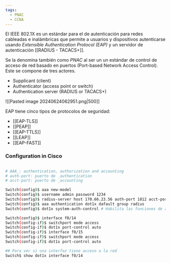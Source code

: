 ```yaml
---
tags:
  - PNAC
  - CCNA
---
```

El IEEE 802.1X es un estándar para el de autenticación para redes cableadas e inalámbricas que permite a usuarios y dispositivos autenticarse usando _Extensible Authentication Protocol (EAP)_ y un servidor de autenticación [[RADIUS - TACACS+]]. 

Se la denomina también como _PNAC_ al ser un un estándar de control de acceso de red basado en puertos (Port-based Network Access Control).  Este se compone de tres actores.
- Supplicant (client)
- Authenticator (access point or switch)
- Authentication server (RADIUS or TACACS+)

![[Pasted image 20240624062951.png|500]]



EAP tiene cinco tipos de protocolos de seguridad: 
- [[EAP-TLS]] 
- [[PEAP]] 
- [[EAP-TTLS]] 
- [[LEAP]] 
- [[EAP-FAST]] 

### Configuration in Cisco 

``` bash

# AAA_: authentication, authorization and accounting 
# auth-port: puerto de _authentication
# acct-port: puerto de _accounting

Switch(config)$ aaa new-model
Switch(config)$ username admin password 1234
Switch(config)$ radius-server host 170.66.23.56 auth-port 1812 acct-port 1813 key CLAVERADIUS
Switch(config)$ aaa authentication dot1x dafault group radius
Switch(config)$ dot1x system-auth-control # Habilita las funciones de auth

Switch(config)$ interface f0/14
Switch(config-if)$ switchport mode access
Switch(config-if)$ dot1x port-control auto
Switch(config-if)$ interface f0/15
Switch(config-if)$ switchport mode access
Switch(config-if)$ dot1x port-control auto

## Para ver si una interfaz tiene acceso a la red
Switch$ show dot1x interface f0/14

```

